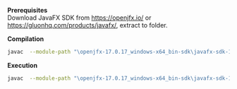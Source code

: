 **Prerequisites**  
Download JavaFX SDK from https://openjfx.io/ or https://gluonhq.com/products/javafx/, extract to folder.

**Compilation**  
```sh
javac  --module-path "\openjfx-17.0.17_windows-x64_bin-sdk\javafx-sdk-17.0.17\lib" --add-modules javafx.controls Test.java
```

**Execution**
```sh
javac  --module-path "\openjfx-17.0.17_windows-x64_bin-sdk\javafx-sdk-17.0.17\lib" --add-modules javafx.controls Test
```